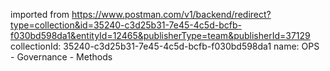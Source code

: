 imported from https://www.postman.com/v1/backend/redirect?type=collection&id=35240-c3d25b31-7e45-4c5d-bcfb-f030bd598da1&entityId=12465&publisherType=team&publisherId=37129
collectionId: 35240-c3d25b31-7e45-4c5d-bcfb-f030bd598da1
name: OPS - Governance - Methods